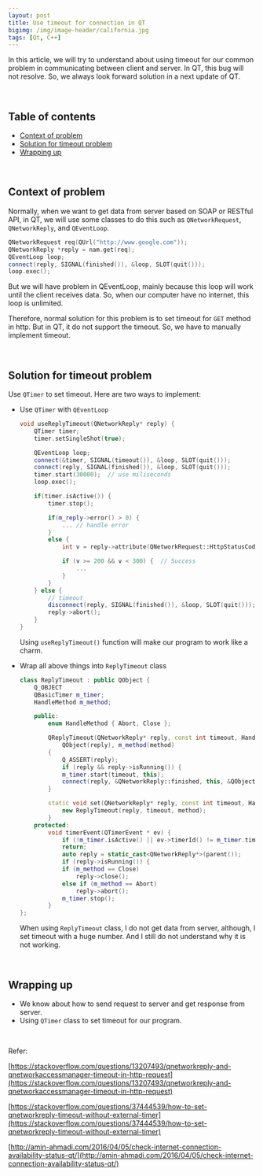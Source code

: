```yaml
---
layout: post
title: Use timeout for connection in QT
bigimg: /img/image-header/california.jpg
tags: [Qt, C++]
---
```


In this article, we will try to understand about using timeout for our common problem in communicating between client and server. In QT, this bug will not resolve. So, we always look forward solution in a next update of QT.

<br>

## Table of contents
- [Context of problem](#context-of-problem)
- [Solution for timeout problem](#solution-for-timeout-problem)
- [Wrapping up](#wrapping-up)


<br>

## Context of problem
Normally, when we want to get data from server based on SOAP or RESTful API, in QT, we will use some classes to do this such as ```QNetworkRequest```, ```QNetworkReply```, and ```QEventLoop```.

```C++
QNetworkRequest req(QUrl("http://www.google.com"));
QNetworkReply *reply = nam.get(req);
QEventLoop loop;
connect(reply, SIGNAL(finished()), &loop, SLOT(quit()));
loop.exec();
```

But we will have problem in QEventLoop, mainly because this loop will work until the client receives data. So, when our computer have no internet, this loop is unlimited.

Therefore, normal solution for this problem is to set timeout for ```GET``` method in http. But in QT, it do not support the timeout. So, we have to manually implement timeout.

<br>

## Solution for timeout problem
Use ```QTimer``` to set timeout. Here are two ways to implement:

- Use ```QTimer``` with ```QEventLoop```

    ```C++
    void useReplyTimeout(QNetworkReply* reply) {
        QTimer timer;    
        timer.setSingleShot(true);

        QEventLoop loop;
        connect(&timer, SIGNAL(timeout()), &loop, SLOT(quit()));
        connect(reply, SIGNAL(finished()), &loop, SLOT(quit()));
        timer.start(30000);  // use miliseconds
        loop.exec();

        if(timer.isActive()) {
            timer.stop();

            if(m_reply->error() > 0) {
                ... // handle error
            }
            else {      
                int v = reply->attribute(QNetworkRequest::HttpStatusCodeAttribute).toInt();

                if (v >= 200 && v < 300) {  // Success
                    ...
                }
            }
        } else {
            // timeout
            disconnect(reply, SIGNAL(finished()), &loop, SLOT(quit()));
            reply->abort();
        }
    }
    ```

    Using ```useReplyTimeout()``` function will make our program to work like a charm.

- Wrap all above things into ```ReplyTimeout``` class

    ```C++
    class ReplyTimeout : public QObject {
        Q_OBJECT
        QBasicTimer m_timer;
        HandleMethod m_method;

        public:
            enum HandleMethod { Abort, Close };

            QReplyTimeout(QNetworkReply* reply, const int timeout, HandleMethod method = Abort) :  
                QObject(reply), m_method(method)
            {
                Q_ASSERT(reply);
                if (reply && reply->isRunning()) {
                m_timer.start(timeout, this);
                connect(reply, &QNetworkReply::finished, this, &QObject::deleteLater);
            }

            static void set(QNetworkReply* reply, const int timeout, HandleMethod method = Abort) {
                new ReplyTimeout(reply, timeout, method);
            }
        protected:
            void timerEvent(QTimerEvent * ev) {
                if (!m_timer.isActive() || ev->timerId() != m_timer.timerId())
                return;
                auto reply = static_cast<QNetworkReply*>(parent());
                if (reply->isRunning()) {
                if (m_method == Close)
                    reply->close();
                else if (m_method == Abort)
                    reply->abort();
                m_timer.stop();
            }
    };
    ```

    When using ```ReplyTimeout``` class, I do not get data from server, although, I set timeout with a huge number. And I still do not understand why it is not working.

<br>

## Wrapping up
- We know about how to send request to server and get response from server.
- Using ```QTimer``` class to set timeout for our program.

<br>

Refer:

[https://stackoverflow.com/questions/13207493/qnetworkreply-and-qnetworkaccessmanager-timeout-in-http-request](https://stackoverflow.com/questions/13207493/qnetworkreply-and-qnetworkaccessmanager-timeout-in-http-request)

[https://stackoverflow.com/questions/37444539/how-to-set-qnetworkreply-timeout-without-external-timer](https://stackoverflow.com/questions/37444539/how-to-set-qnetworkreply-timeout-without-external-timer)

[http://amin-ahmadi.com/2016/04/05/check-internet-connection-availability-status-qt/](http://amin-ahmadi.com/2016/04/05/check-internet-connection-availability-status-qt/)